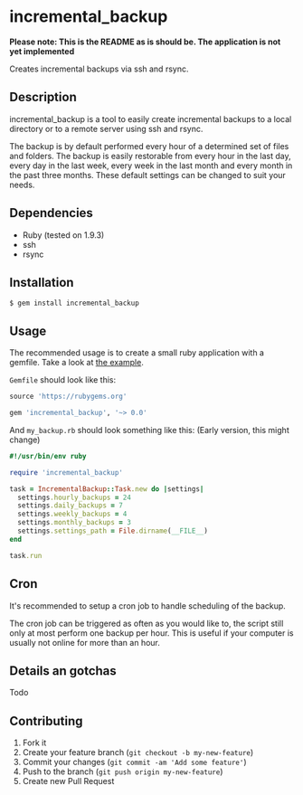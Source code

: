# incremental\_backup

**Please note: This is the README as is should be. The application is not yet implemented**

Creates incremental backups via ssh and rsync.

## Description

incremental\_backup is a tool to easily create incremental backups to a local directory or to a remote server using ssh and rsync.

The backup is by default performed every hour of a determined set of files and folders. The backup is easily restorable from every hour in the last day, every day in the last week, every week in the last month and every month in the past three months. These default settings can be changed to suit your needs.

## Dependencies

* Ruby (tested on 1.9.3)
* ssh
* rsync

## Installation

    $ gem install incremental_backup

## Usage

The recommended usage is to create a small ruby application with a gemfile. Take a look at [the example](https://github.com/lasseebert/incremental_backup/tree/master/live_example).

`Gemfile` should look like this:
```ruby
source 'https://rubygems.org'

gem 'incremental_backup', '~> 0.0'
```

And `my_backup.rb` should look something like this: (Early version, this might change)
```ruby
#!/usr/bin/env ruby

require 'incremental_backup'

task = IncrementalBackup::Task.new do |settings|
  settings.hourly_backups = 24
  settings.daily_backups = 7
  settings.weekly_backups = 4
  settings.monthly_backups = 3
  settings.settings_path = File.dirname(__FILE__)
end

task.run
```

## Cron
It's recommended to setup a cron job to handle scheduling of the backup.

The cron job can be triggered as often as you would like to, the script still only at most perform one backup per hour. This is useful if your computer is usually not online for more than an hour.

## Details an gotchas
Todo

## Contributing

1. Fork it
2. Create your feature branch (`git checkout -b my-new-feature`)
3. Commit your changes (`git commit -am 'Add some feature'`)
4. Push to the branch (`git push origin my-new-feature`)
5. Create new Pull Request

